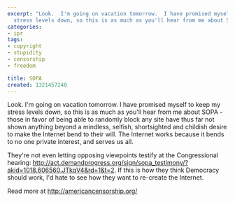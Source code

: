 ```yaml
---
excerpt: "Look.  I'm going on vacation tomorrow.  I have promised myself to keep my
  stress levels down, so this is as much as you'll hear from me about SOPA"
categories:
- ipr
tags:
- copyright
- stupidity
- censorship
- freedom

title: SOPA
created: 1321457240
---
```

Look.  I'm going on vacation tomorrow.  I have promised myself to keep my stress levels down, so this is as much as you'll hear from me about SOPA - those in favor of being able to randomly block any site have thus far not shown anything beyond a mindless, selfish, shortsighted and childish desire to make the Internet bend to their will.  The Internet works because it bends to no one private interest, and serves us all.

They're not even letting opposing viewpoints testify at the Congressional hearing: http://act.demandprogress.org/sign/sopa_testimony/?akid=1018.606560.JTkqV4&rd=1&t=2.  If this is how they think Democracy should work, I'd hate to see how they want to re-create the Internet.

Read more at http://americancensorship.org/
<!--break-->
<script type="text/javascript" src="http://americancensorship.org/js"></script>
